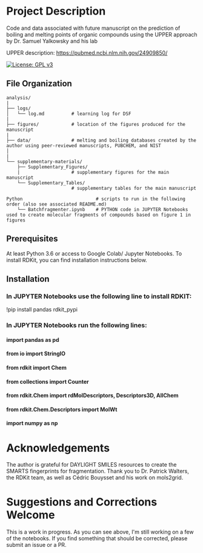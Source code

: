 # Project Description
Code and data associated with future manuscript on the prediction of boiling and melting points of organic compounds using the UPPER approach by Dr. Samuel Yalkowsky and his lab

UPPER description: https://pubmed.ncbi.nlm.nih.gov/24909850/

[![License: GPL v3](https://img.shields.io/badge/License-GPLv3-blue.svg)](https://www.gnu.org/licenses/gpl-3.0)

## File Organization

    analysis/
    |
    ├── logs/
    │   └── log.md          # learning log for DSF
    |
    ├── figures/            # location of the figures produced for the manuscript
    |
    ├── data/               # melting and boiling databases created by the author using peer-reviewed manuscripts, PUBCHEM, and NIST
    │           
    |   
    └── supplementary-materials/
        ├── Supplementary_Figures/     
        |                   # supplementary figures for the main manuscript
        └── Supplementary_Tables/      
                            # supplementary tables for the main manuscript 
    
    Python                           # scripts to run in the following order (also see associated README.md)
        └── Batchfragmenter.ipynb    # PYTHON code in JUPYTER Notebooks used to create molecular fragments of compounds based on figure 1 in figures

## Prerequisites
At least Python 3.6 or access to Google Colab/ Jupyter Notebooks.
To install RDKit, you can find installation instructions below.
## Installation
### In JUPYTER Notebooks use the following line to install RDKIT:
!pip install pandas rdkit_pypi

### In JUPYTER Notebooks run the following lines:
#### import pandas as pd
#### from io import StringIO
#### from rdkit import Chem
#### from collections import Counter
#### from rdkit.Chem import rdMolDescriptors, Descriptors3D, AllChem
#### from rdkit.Chem.Descriptors import MolWt
#### import numpy as np 

# Acknowledgements
The author is grateful for DAYLIGHT SMILES resources to create the SMARTS fingerprints for fragmentation. Thank you to Dr. Patrick Walters, the RDKit team, as well as Cédric Bouysset and his work on mols2grid. 

# Suggestions and Corrections Welcome
This is a work in progress. As you can see above, I'm still working on a few of the notebooks. If you find something that should be corrected, please submit an issue or a PR. 
